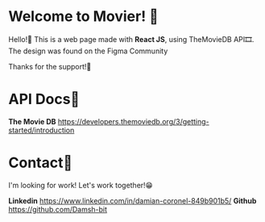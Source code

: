 ﻿# Welcome to Movier! 🖤

Hello!👋 This is a web page made with **React JS**, using TheMovieDB API🎞️. The design was found on the Figma Community

Thanks for the support!💖
# API Docs📑
**The Movie DB**
https://developers.themoviedb.org/3/getting-started/introduction

# Contact📲
I'm looking for work! Let's work together!😁

**Linkedin** https://www.linkedin.com/in/damian-coronel-849b901b5/
**Github** https://github.com/Damsh-bit

